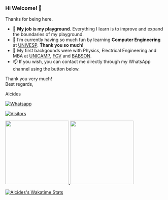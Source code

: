 ### Hi Welcome! 👋

Thanks for being here.

- :basketball: **My job is my playground**. Everything I learn is to improve and expand the boundaries of my playground.
- 🌱 I’m currently having so much fun by learning **Computer Engineering** at [UNIVESP](https://univesp.br). **Thank you so much!**
- :evergreen_tree: My first backgounds were with Physics, Electrical Engineering and MBA at [UNICAMP](https://www.unicamp.br), [FGV](https://fgv.br) and [BABSON](https://babson.edu).
- 📫 If you wish, you can contact me directly through my WhatsApp channel using the button below.

Thank you very much!<br />
Best regards,

Alcides

[![Whatsapp](https://img.shields.io/badge/WhatsApp-25D366?style=for-the-badge&logo=whatsapp&logoColor=white)](https://wa.me/5519992407898)

[![Visitors](https://visitor-badge.glitch.me/badge?page_id=acremonezi.visitor-badge)](https://github.com/acremonezi)

<div>
     <a href="https://github.com/acremonezi">
     <img height="200em" src="https://github-readme-stats.vercel.app/api?username=acremonezi&show_icons=true&include_all_commits=true&count_private=true&card_width=300"/>
     <img height="200em" src="https://github-readme-stats.vercel.app/api/top-langs/?username=acremonezi&layout=compact&langs_count=10"/>
</div>

[![Alcides's Wakatime Stats](https://github-readme-stats.vercel.app/api/wakatime?username=acremonezi)](https://github.com/acremonezi)
